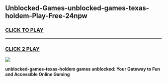 
## Unblocked-Games-unblocked-games-texas-holdem-Play-Free-24npw
<h3>
<a href="https://premium76.site?title=unblocked-games-texas-holdem&ref=19M">CLICK TO PLAY</a></h3>
<hr>

<h3>
<a href="https://premium76.site?title=unblocked-games-texas-holdem&ref=19M">CLICK 2 PLAY</a>
  
</h3>

<a href="https://premium76.site?title=unblocked-games-texas-holdem&ref=19M"><img src="https://clearcache.store/games.png"></a>


**unblocked-games-texas-holdem games unblocked: Your Gateway to Fun and Accessible Online Gaming**

